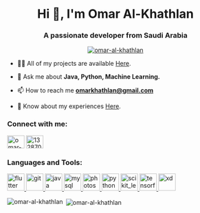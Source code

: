 <h1 align="center">Hi 👋, I'm Omar Al-Khathlan</h1>
<h3 align="center">A passionate developer from Saudi Arabia</h3>

<p align="middle"> <a href="https://github.com/ryo-ma/github-profile-trophy"><img src="https://github-profile-trophy.vercel.app/?username=omar-al-khathlan" alt="omar-al-khathlan" /></a> </p>

- 👨‍💻 All of my projects are available [Here](https://github.com/Omar-Al-Khathlan?tab=repositories).

- 💬 Ask me about **Java, Python, Machine Learning.**

- 📫 How to reach me **omarkhathlan@gmail.com**

- 📄 Know about my experiences [Here](https://www.linkedin.com/in/omar-al-khathlan/).

<h3 align="left">Connect with me:</h3>
<p align="left">
<a href="https://linkedin.com/in/omar-al-khathlan" target="blank"><img align="center" src="https://cdn.jsdelivr.net/npm/simple-icons@3.0.1/icons/linkedin.svg" alt="omar-al-khathlan" height="30" width="40" /></a>
<a href="https://stackoverflow.com/users/13287040" target="blank"><img align="center" src="https://cdn.jsdelivr.net/npm/simple-icons@3.0.1/icons/stackoverflow.svg" alt="13287040" height="30" width="40" /></a>
</p>

<h3 align="left">Languages and Tools:</h3>
<p align="left"> <a href="https://flutter.dev" target="_blank"> <img src="https://www.vectorlogo.zone/logos/flutterio/flutterio-icon.svg" alt="flutter" width="40" height="40"/> </a> <a href="https://git-scm.com/" target="_blank"> <img src="https://www.vectorlogo.zone/logos/git-scm/git-scm-icon.svg" alt="git" width="40" height="40"/> </a> <a href="https://www.java.com" target="_blank"> <img src="https://devicons.github.io/devicon/devicon.git/icons/java/java-original-wordmark.svg" alt="java" width="40" height="40"/> </a> <a href="https://www.mysql.com/" target="_blank"> <img src="https://devicons.github.io/devicon/devicon.git/icons/mysql/mysql-original-wordmark.svg" alt="mysql" width="40" height="40"/> </a> <a href="https://www.photoshop.com/en" target="_blank"> <img src="https://devicons.github.io/devicon/devicon.git/icons/photoshop/photoshop-plain.svg" alt="photoshop" width="40" height="40"/> </a> <a href="https://www.python.org" target="_blank"> <img src="https://devicons.github.io/devicon/devicon.git/icons/python/python-original.svg" alt="python" width="40" height="40"/> </a> <a href="https://scikit-learn.org/" target="_blank"> <img src="https://upload.wikimedia.org/wikipedia/commons/0/05/Scikit_learn_logo_small.svg" alt="scikit_learn" width="40" height="40"/> </a> <a href="https://www.tensorflow.org" target="_blank"> <img src="https://www.vectorlogo.zone/logos/tensorflow/tensorflow-icon.svg" alt="tensorflow" width="40" height="40"/> </a> <a href="https://www.adobe.com/products/xd.html" target="_blank"> <img src="https://cdn.worldvectorlogo.com/logos/adobe-xd.svg" alt="xd" width="40" height="40"/> </a> </p>

<p><img align="left" src="https://github-readme-stats.vercel.app/api/top-langs?username=omar-al-khathlan&show_icons=true&locale=en&layout=compact" alt="omar-al-khathlan" /></p><p>&nbsp;<img align="center" src="https://github-readme-stats.vercel.app/api?username=omar-al-khathlan&show_icons=true&locale=en" alt="omar-al-khathlan" /></p>

